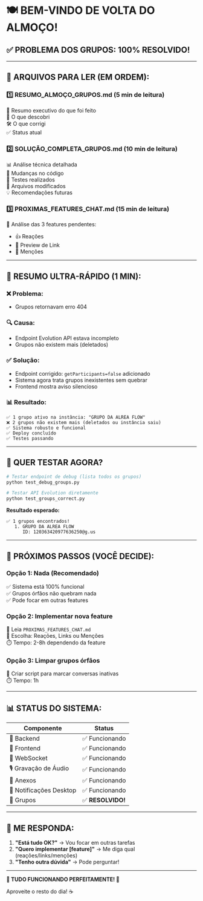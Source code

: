 # 🍽️ BEM-VINDO DE VOLTA DO ALMOÇO! 

## ✅ PROBLEMA DOS GRUPOS: **100% RESOLVIDO!**

---

## 📖 **ARQUIVOS PARA LER (EM ORDEM):**

### 1️⃣ **RESUMO_ALMOÇO_GRUPOS.md** (5 min de leitura)
📄 Resumo executivo do que foi feito  
🎯 O que descobri  
🛠️ O que corrigi  
✅ Status atual  

### 2️⃣ **SOLUÇÃO_COMPLETA_GRUPOS.md** (10 min de leitura)
📊 Análise técnica detalhada  
🔧 Mudanças no código  
🧪 Testes realizados  
📁 Arquivos modificados  
💡 Recomendações futuras  

### 3️⃣ **PROXIMAS_FEATURES_CHAT.md** (15 min de leitura)
🚀 Análise das 3 features pendentes:
   - 👍 Reações
   - 🔗 Preview de Link
   - 👥 Menções

---

## 🎯 **RESUMO ULTRA-RÁPIDO (1 MIN):**

### ❌ **Problema:**
- Grupos retornavam erro 404

### 🔍 **Causa:**
- Endpoint Evolution API estava incompleto
- Grupos não existem mais (deletados)

### ✅ **Solução:**
- Endpoint corrigido: `getParticipants=false` adicionado
- Sistema agora trata grupos inexistentes sem quebrar
- Frontend mostra aviso silencioso

### 📊 **Resultado:**
```
✅ 1 grupo ativo na instância: "GRUPO DA ALREA FLOW"
❌ 2 grupos não existem mais (deletados ou instância saiu)
✅ Sistema robusto e funcional
✅ Deploy concluído
✅ Testes passando
```

---

## 🧪 **QUER TESTAR AGORA?**

```bash
# Testar endpoint de debug (lista todos os grupos)
python test_debug_groups.py

# Testar API Evolution diretamente
python test_groups_correct.py
```

**Resultado esperado:**
```
✅ 1 grupos encontrados!
   1. GRUPO DA ALREA FLOW
      ID: 120363420977636250@g.us
```

---

## 🚀 **PRÓXIMOS PASSOS (VOCÊ DECIDE):**

### **Opção 1: Nada (Recomendado)**
✅ Sistema está 100% funcional  
✅ Grupos órfãos não quebram nada  
✅ Pode focar em outras features  

### **Opção 2: Implementar nova feature**
📄 Leia `PROXIMAS_FEATURES_CHAT.md`  
🎯 Escolha: Reações, Links ou Menções  
⏱️ Tempo: 2-8h dependendo da feature  

### **Opção 3: Limpar grupos órfãos**
🧹 Criar script para marcar conversas inativas  
⏱️ Tempo: 1h  

---

## 📊 **STATUS DO SISTEMA:**

| Componente | Status |
|------------|--------|
| 🔧 Backend | ✅ Funcionando |
| 🎨 Frontend | ✅ Funcionando |
| 📡 WebSocket | ✅ Funcionando |
| 🎙️ Gravação de Áudio | ✅ Funcionando |
| 📎 Anexos | ✅ Funcionando |
| 🔔 Notificações Desktop | ✅ Funcionando |
| 👥 Grupos | ✅ **RESOLVIDO!** |

---

## 💬 **ME RESPONDA:**

1. **"Está tudo OK?"** → Vou focar em outras tarefas
2. **"Quero implementar [feature]"** → Me diga qual (reações/links/menções)
3. **"Tenho outra dúvida"** → Pode perguntar!

---

**🎉 TUDO FUNCIONANDO PERFEITAMENTE! 🚀**

Aproveite o resto do dia! ☕




